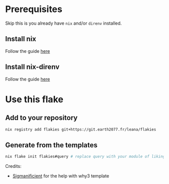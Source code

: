 # Prerequisites
Skip this is you already have `nix` and/or `direnv` installed.
## Install nix
Follow the guide [here](https://nixos.org/download#)

## Install nix-direnv
Follow the guide [here](https://github.com/nix-community/nix-direnv)

# Use this flake
## Add to your repository

```bash
nix registry add flakies git+https://git.earth2077.fr/leana/flakies
```

## Generate from the templates
```bash
nix flake init flakies#query # replace query with your module of liking
```

Credits:
- [Sigmanificient](https://github.com/Sigmanificient) for the help with why3
  template
